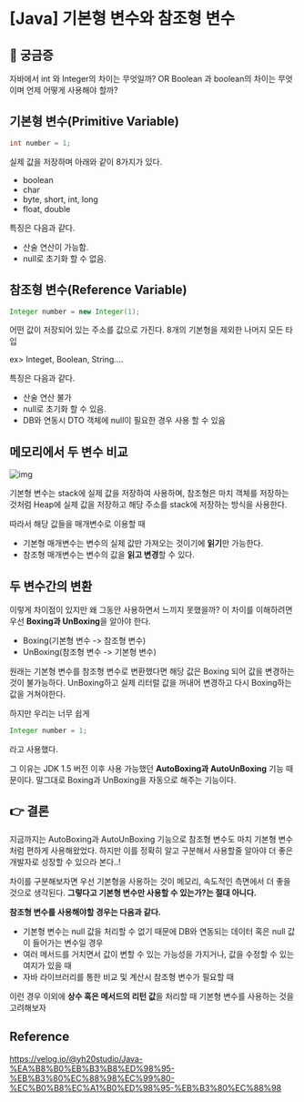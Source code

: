 # [Java] 기본형 변수와 참조형 변수



## 🤔 궁금증



자바에서 int 와 Integer의 차이는 무엇일까? OR Boolean 과 boolean의 차이는 무엇이며 언제 어떻게 사용해야 할까?



## 기본형 변수(Primitive Variable)

```java
int number = 1;
```

실제 값을 저장하며 아래와 같이 8가지가 있다.

- boolean
- char
- byte, short, int, long
- float, double

특징은 다음과 같다.

- 산술 연산이 가능함.
- null로 초기화 할 수 없음.



## 참조형 변수(Reference Variable)

```java
Integer number = new Integer(1);
```

어떤 값이 저장되어 있는 주소를 값으로 가진다. 8개의 기본형을 제외한 나머지 모든 타입

ex> Integet, Boolean, String....

특징은 다음과 같다.

- 산술 연산 불가
- null로 초기화 할 수 있음.
- DB와 연동시 DTO 객체에 null이 필요한 경우 사용 할 수 있음





## 메모리에서 두 변수 비교

![img](https://velog.velcdn.com/images%2Fyh20studio%2Fpost%2F286a37d6-03f4-48e0-9431-cacb7ea9f52f%2F62%EB%B2%88%EC%9E%90%EC%82%B0%202411a.jpg)

기본형 변수는 stack에 실제 값을 저장하여 사용하며, 참조형은 마치 객체를 저장하는 것처럼 Heap에 실제 값을 저장하고 해당 주소를 stack에 저장하는 방식을 사용한다.

따라서 해당 값들을 매개변수로 이용할 때

- 기본형 매개변수는 변수의 실제 값만 가져오는 것이기에 **읽기**만 가능한다.
- 참조형 매개변수는 변수의 값을 **읽고 변경**할 수 있다.





## 두 변수간의 변환

이렇게 차이점이 있지만 왜 그동안 사용하면서 느끼지 못했을까?
이 차이를 이해하려면 우선 **Boxing과 UnBoxing**을 알아야 한다.

- Boxing(기본형 변수 -> 참조형 변수)
- UnBoxing(참조형 변수 -> 기본형 변수)

원래는 기본형 변수를 참조형 변수로 변환했다면 해당 값은 Boxing 되어 값을 변경하는 것이 불가능하다. UnBoxing하고 실제 리터럴 값을 꺼내어 변경하고 다시 Boxing하는 값을 거쳐야한다.

하지만 우리는 너무 쉽게

```java
Integer number = 1; 
```

라고 사용했다.

그 이유는 JDK 1.5 버전 이후 사용 가능했던 **AutoBoxing과 AutoUnBoxing** 기능 때문이다. 말그대로 Boxing과 UnBoxing을 자동으로 해주는 기능이다.





## 👉 결론

지금까지는 AutoBoxing과 AutoUnBoxing 기능으로 참조형 변수도 마치 기본형 변수처럼 편하게 사용해왔었다. 하지만 이를 정확히 알고 구분해서 사용할줄 알아야 더 좋은 개발자로 성장할 수 있으라 본다..!

차이를 구분해보자면 우선 기본형을 사용하는 것이 메모리, 속도적인 측면에서 더 좋을 것으로 생각된다. **그렇다고 기본형 변수만 사용할 수 있는가?는 절대 아니다.**

**참조형 변수를 사용해야할 경우는 다음과 같다.**

- 기본형 변수는 null 값을 처리할 수 없기 때문에 DB와 연동되는 데이터 혹은 null 값이 들어가는 변수일 경우
- 여러 메서드를 거치면서 값이 변할 수 있는 가능성을 가지거나, 값을 수정할 수 있는 여지가 있을 때
- 자바 라이브러리를 통한 비교 및 계산시 참조형 변수가 필요할 때

이런 경우 이외에 **상수 혹은 메서드의 리턴 값**을 처리할 때 기본형 변수를 사용하는 것을 고려해보자





## Reference

https://velog.io/@yh20studio/Java-%EA%B8%B0%EB%B3%B8%ED%98%95-%EB%B3%80%EC%88%98%EC%99%80-%EC%B0%B8%EC%A1%B0%ED%98%95-%EB%B3%80%EC%88%98